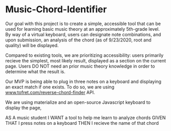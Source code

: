 # Music-Chord-Identifier

Our goal with this project is to create a simple, accessible tool that can be used for learning basic music theory at an approximately 5th-grade level. By way of a virtual keyboard, users can designate note combinations, and upon submission, an analysis of the chord (as of 9/23/2020, root and quality) will be displayed.

Compared to existing tools, we are prioritizing accessibility: users primarily recieve the simplest, most likely result, displayed as a section on the current page. Users DO NOT need an prior music theory knowledge in order to determine what the result is.

Our MVP is being able to plug in three notes on a keyboard and displaying an exact match if one exists. To do so, we are using www.tofret.com/reverse-chord-finder API.

We are using materialize and an open-source Javascript keyboard to display the page, 

AS A music student
I WANT a tool to help me learn to analyze chords
GIVEN THAT I press notes on a keyboard
THEN I recieve the name of that chord


